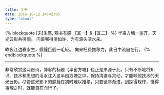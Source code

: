 ```yaml
---
title: 关于
date: 2016-10-12 14:42:06
type: "about"
---
```


{% blockquote [宋]朱熹, 观书有感 【其一】&【其二】 %}
半亩方塘一鉴开，天光云影共徘徊。
问渠哪得清如许，为有源头活水来。

昨夜江边春水生，艨艟巨舰一毛轻。
向来枉费推移力，此日中流自在行。
{% endblockquote %}

---
非常欣赏这两首诗，博客的标题【半亩方塘】也正是来源于此。只有不断地将知识、技术和思想的活水注入这半亩方塘之中，保持清澈与灵动，才能映照技术的天光云影。尽管这光影下的艨艟在初时难以推移，只要循序渐进，到探得规律，懂得事理之时，就能自在而行了。
